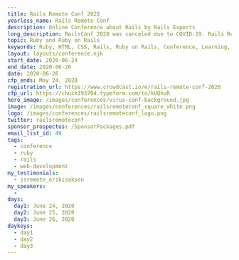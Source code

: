 ```yaml
---
title: Rails Remote Conf 2020
yearless_name: Rails Remote Conf
description: Online Conference about Rails by Rails Experts
long_description: RailsConf 2020 was canceled due to COVID-19. Rails Remote Conference is a fully online conference produced by the team that creates the Ruby Rogues podcast. This will be the premier online experience for Ruby an dRails developers to stay current without the hassle of travel or the risk of contagion.
topic: Ruby and Ruby on Rails
keywords: Ruby, HTML, CSS, Rails, Ruby on Rails, Conference, Learning, Keeping Current
layout: layouts/conference.njk
start_date: 2020-06-24
end_date: 2020-06-26
date: 2020-06-26
cfp_ends: May 24, 2020
registration_url: https://www.crowdcast.io/e/rails-remote-conf-2020
cfp_url: https://chuck193704.typeform.com/to/kUQhvR
hero_image: /images/conferences/virus-conf-background.jpg
image: /images/conferences/railsremoteconf_square_white.png
logo: /images/conferences/railsremoteconf_logo.png
twitter: railsremoteconf
sponsor_prospectus: /SponsorPackages.pdf
email_list_id: 49
tags:
  - conference
  - ruby
  - rails
  - web-development
my_testimonials:
  - jsremote_erikisaksen
my_speakers:
  - 
days:
  day1: June 24, 2020
  day2: June 25, 2020
  day3: June 26, 2020
daykeys:
  - day1
  - day2
  - day3
---
```


